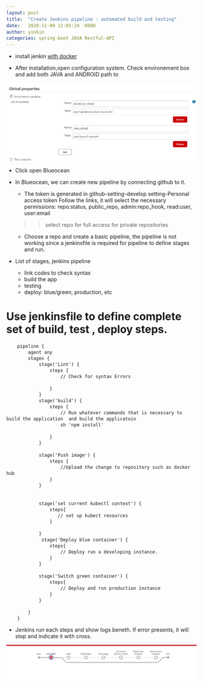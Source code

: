 ```yaml
---
layout: post
title:  "Create Jenkins pipeline : automated build and testing"
date:   2020-11-09 12:05:24 -0800
author: yinkin
categories: spring-boot JAVA Restful-API
---
```


* install jenkin [with docker](https://www.jenkins.io/doc/book/installing/docker/#setup-wizard)

* After installation,open configuration system. Check environement box and add both JAVA and ANDROID path to 

![Jenkin java and android path](/assets/img/jenkin_config.png)

* Click open Blueocean

* In Blueocean, we can create new pipeline by connecting github to it. 

    - The token is generated in github-setting-develop setting-Personal access token 
    Follow the links, it will select the necessary permissions: 
    repo:status, public_repo, admin:repo_hook, read:user, user:email

    >> select repo for full access for private repositories

    - Choose a repo and create a basic pipeline, the pipeline is not working since a jenkinsfile
    is required for pipeline to define stages and run.

* List of stages, jenkins pipeline
    - link codes to check syntax
    - build the app
    - testing
    - deploy: blue/green, production, etc

# Use jenkinsfile to define complete set of build, test , deploy steps.
        pipeline {
            agent any 
            stages {
                stage('Lint') {
                    steps {
                        // Check for syntax Errors 
                       
                    }   
                }
                stage('build') {
                    steps {
                        // Run whatever commands that is necessary to build the application  and build the applicatoin
                        sh 'npm install' 
                        
                    }   
                }

                stage('Push image') {
                    steps {
                        //Upload the change to repository such as docker hub
                    }
                }


                stage('set current kubectl context') {
                    steps{
                       // set up kubect resources 
                    }
                
                }
                 stage('Deploy blue container') {
                    steps{
                        // Deploy run a developing instance. 
                    }
                }

                stage('Switch green container') {
                    steps{
                        // Deploy and run production instance
                    }
                }   

            }
        }

* Jenkins run each steps and show logs beneth. If error presents, it will stop and indicate it with cross.

![Example Jenkin Pipeline](/assets/img/jenkin_pipeline.png)




